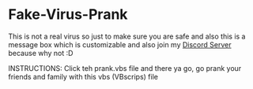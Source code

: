 # Fake-Virus-Prank

This is not a real virus so just to make sure you are safe and also this is a message box which is customizable
and also join my [Discord Server](https://dsc.gg/kimmy) because why not :D

INSTRUCTIONS: Click teh prank.vbs file and there ya go, go prank your friends and family with this vbs (VBscrips) file
